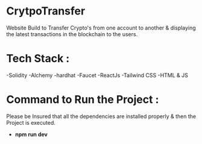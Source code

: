 # CrytpoTransfer

Website Build to Transfer Crypto's from one account to another & displaying the latest transactions in the blockchain to the users.

# Tech Stack :
-Solidity
-Alchemy
-hardhat
-Faucet
-ReactJs
-Tailwind CSS
-HTML & JS

# Command to Run the Project :

Please be Insured that all the dependencies are installed properly & then the Project is executed.

- **npm run dev**

